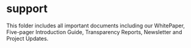 # support
This folder includes all important documents including our WhitePaper, Five-pager Introduction Guide, Transparency Reports, Newsletter and Project Updates.
